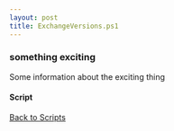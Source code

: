 ```yaml
---
layout: post
title: ExchangeVersions.ps1
---
```


### something exciting

Some information about the exciting thing

#### Script

<script src="https://gist-it.appspot.com/github.com/BanterBoy/scripts-blog/blob/master/PowerShell/scripts/Exchange/ExchangeVersions.ps1" crossorigin="anonymous"></script>

<a href="/menu/_pages/scripts.html">Back to Scripts</a>
